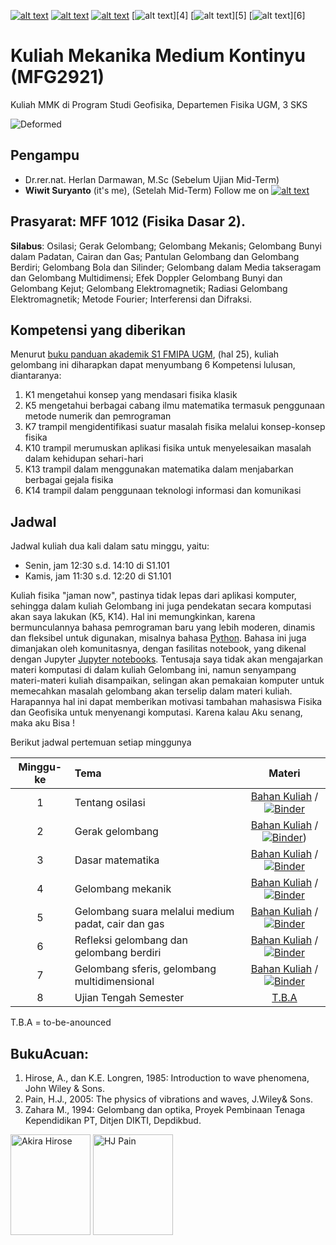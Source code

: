 [![alt text][1.1]][1]
[![alt text][2.1]][2]
[![alt text][3.1]][3]
[![alt text][4.1]][4]
[![alt text][5.1]][5]
[![alt text][6.1]][6]

[1.1]: http://i.imgur.com/tXSoThF.png (twitter icon with padding)
[2.1]: http://i.imgur.com/P3YfQoD.png (facebook icon with padding)
[3.1]: http://i.imgur.com/yCsTjba.png (google plus icon with padding)
[4.1]: http://i.imgur.com/YckIOms.png (tumblr icon with padding)
[5.1]: http://i.imgur.com/1AGmwO3.png (dribbble icon with padding)
[6.1]: http://i.imgur.com/0o48UoR.png (github icon with padding)


# Kuliah Mekanika Medium Kontinyu (MFG2921)
Kuliah MMK di Program Studi Geofisika, Departemen Fisika UGM, 3 SKS

![Deformed](https://upload.wikimedia.org/wikipedia/commons/8/8b/Displacement_of_a_continuum.svg)

## Pengampu
- Dr.rer.nat. Herlan Darmawan, M.Sc (Sebelum Ujian Mid-Term)
- **Wiwit Suryanto** (it's me), (Setelah Mid-Term)
Follow me on [![alt text][1.1]][1]

## Prasyarat: MFF 1012 (Fisika Dasar 2).
**Silabus**: Osilasi; Gerak Gelombang; Gelombang Mekanis; Gelombang Bunyi dalam Padatan, Cairan dan Gas; Pantulan Gelombang dan Gelombang Berdiri; Gelombang Bola dan Silinder; Gelombang dalam Media takseragam dan Gelombang Multidimensi; Efek Doppler Gelombang Bunyi dan Gelombang Kejut; Gelombang Elektromagnetik; Radiasi Gelombang Elektromagnetik; Metode Fourier; Interferensi dan Difraksi.
## Kompetensi yang diberikan

Menurut [buku panduan akademik S1 FMIPA UGM](http://mipa.ugm.ac.id/file/kurikulum-s1-s2-dan-s3/), (hal 25), kuliah gelombang ini diharapkan dapat menyumbang 6 Kompetensi lulusan, diantaranya:
1. K1 mengetahui konsep yang mendasari fisika klasik
2. K5 mengetahui berbagai cabang ilmu matematika termasuk penggunaan metode numerik dan pemrograman
3. K7 trampil mengidentifikasi suatur masalah fisika melalui konsep-konsep fisika
4. K10 trampil merumuskan aplikasi fisika untuk menyelesaikan masalah dalam kehidupan sehari-hari
5. K13 trampil dalam menggunakan matematika dalam menjabarkan berbagai gejala fisika
6. K14 trampil dalam penggunaan teknologi informasi dan komunikasi

## Jadwal

Jadwal kuliah dua kali dalam satu minggu, yaitu:
- Senin, jam 12:30 s.d. 14:10 di S1.101
- Kamis, jam 11:30 s.d. 12:20 di S1.101

Kuliah fisika "jaman now", pastinya tidak lepas dari aplikasi komputer, sehingga dalam kuliah Gelombang ini juga pendekatan secara komputasi akan saya lakukan (K5, K14). Hal ini memungkinkan, karena bermunculannya bahasa pemrograman baru yang lebih moderen, dinamis dan fleksibel untuk digunakan, misalnya bahasa [Python](http://python.org). Bahasa ini juga dimanjakan oleh komunitasnya, dengan fasilitas notebook, yang dikenal dengan Jupyter [Jupyter notebooks](http://jupyter.org/). Tentusaja saya tidak akan mengajarkan materi komputasi di dalam kuliah Gelombang ini, namun senyampang materi-materi kuliah disampaikan, selingan akan pemakaian komputer untuk memecahkan masalah gelombang akan terselip dalam materi kuliah. Harapannya hal ini dapat memberikan motivasi tambahan mahasiswa Fisika dan Geofisika untuk menyenangi komputasi. Karena kalau Aku senang, maka aku Bisa ! 

Berikut jadwal pertemuan setiap minggunya

| Minggu-ke | Tema                                 | Materi |
|:------:|:-------------------------------------|:-------:|
| 1     | Tentang osilasi | [Bahan Kuliah](http://nbviewer.jupyter.org/github/maswiet/Kuliah_Gelombang/blob/master/Kuliah_Minggu%2301.ipynb) / [![Binder](https://mybinder.org/badge.svg)](https://mybinder.org/v2/gh/maswiet/Kuliah_Gelombang/master) |
| 2     | Gerak gelombang | [Bahan Kuliah](https://nbviewer.jupyter.org/github/maswiet/Kuliah_Gelombang/blob/master/Kuliah_Minggu%2302.ipynb) / [![Binder](https://mybinder.org/badge.svg)](https://mybinder.org/v2/gh/maswiet/Kuliah_Gelombang/master))|
| 3    | Dasar matematika | [Bahan Kuliah](https://github.com/maswiet/Kuliah_Gelombang/blob/master/Kuliah_Minggu%2303.ipynb) / [![Binder](https://mybinder.org/badge.svg)](https://mybinder.org/v2/gh/maswiet/Kuliah_Gelombang/master) |
| 4     | Gelombang mekanik | [Bahan Kuliah](https://github.com/maswiet/Kuliah_Gelombang/blob/master/Kuliah_Minggu%2305.ipynb) / [![Binder](https://mybinder.org/badge.svg)](https://mybinder.org/v2/gh/maswiet/Kuliah_Gelombang/master)|
| 5     | Gelombang suara melalui medium padat, cair dan gas | [Bahan Kuliah](https://github.com/maswiet/Kuliah_Gelombang/blob/master/Kuliah_Minggu%2304.ipynb) / [![Binder](https://mybinder.org/badge.svg)](https://mybinder.org/v2/gh/maswiet/Kuliah_Gelombang/master) |
| 6     | Refleksi gelombang dan gelombang berdiri |  [Bahan Kuliah](https://github.com/maswiet/Kuliah_Gelombang/blob/master/Kuliah_Minggu%2306.ipynb) / [![Binder](https://mybinder.org/badge.svg)](https://mybinder.org/v2/gh/maswiet/Kuliah_Gelombang/master) |
| 7     | Gelombang sferis, gelombang multidimensional |  [Bahan Kuliah](https://github.com/maswiet/Kuliah_Gelombang/blob/master/Kuliah_Minggu%2307.ipynb) / [![Binder](https://mybinder.org/badge.svg)](https://mybinder.org/v2/gh/maswiet/Kuliah_Gelombang/master) |
| 8     | Ujian Tengah Semester | [T.B.A](#) |

T.B.A = to-be-anounced 


## BukuAcuan:
1. Hirose, A., dan K.E. Longren, 1985: Introduction to wave phenomena, John Wiley & Sons.
2. Pain, H.J., 2005: The physics of vibrations and waves, J.Wiley& Sons.
3. Zahara M., 1994: Gelombang dan optika, Proyek Pembinaan Tenaga Kependidikan PT, Ditjen DIKTI, Depdikbud.

<img src="https://books.google.co.id/books/content?id=fEc1DwAAQBAJ&printsec=frontcover&img=1&zoom=1&imgtk=AFLRE72LpmpsgR5599Zt1OHcgkLGS_Gc9UP3Qq8Dw_wOYoM0kPPAczu0pFznJKDywZHx-OuE1XzYEAkEL9HF-FtZjNikqJ5ZT9NlV02R_fnOODRaHshzwpPv-as-pbnA2xCWjDt2vj-u" width=128px height=161px alt='Akira Hirose'> <img src="https://d1w7fb2mkkr3kw.cloudfront.net/assets/images/book/lrg/9780/4700/9780470012956.jpg" width=128px height=161px alt='HJ Pain'>


 [1]: http://www.twitter.com/maswiet
 [2]: http://www.facebook.com/mas.wiet.52
 [3]: https://plus.google.com/#
